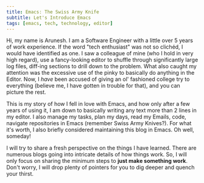 ```yaml
---
title: Emacs: The Swiss Army Knife
subtitle: Let's Introduce Emacs
tags: [emacs, tech, technology, editor]
---
```


Hi, my name is Arunesh. I am a Software Engineer with a little over 5 years of work experience. If the word "tech enthusiast" was not so clichéd, I would have identified as one. I saw a colleague of mine (who I hold in very high regard), use a fancy-looking editor to shuffle through significantly large log files, diff-ing sections to drill down to the problem. What also caught my attention was the excessive use of the pinky to basically do anything in the Editor. Now, I <em>have</em> been accused of giving an ol' fashioned college try to everything (believe me, I have gotten in trouble for that), and you can picture the rest.</p>

This is my story of how I fell in love with Emacs, and how only after a few years of using it, I am down to basically writing any text more than 2 lines in my editor. I also manage my tasks, plan my days, read my Emails, code, navigate repositories in Emacs (remember Swiss Army Knives?). For what it's worth, I also briefly considered maintaining this blog in Emacs. Oh well, someday!</p>

I will try to share a fresh perspective on the things I have learned. There are numerous blogs going into intricate details of how things work. So, I will only focus on sharing the minimum steps to <strong>just make something work</strong>. Don't worry, I will drop plenty of pointers for you to dig deeper and quench your thirst.</p>

